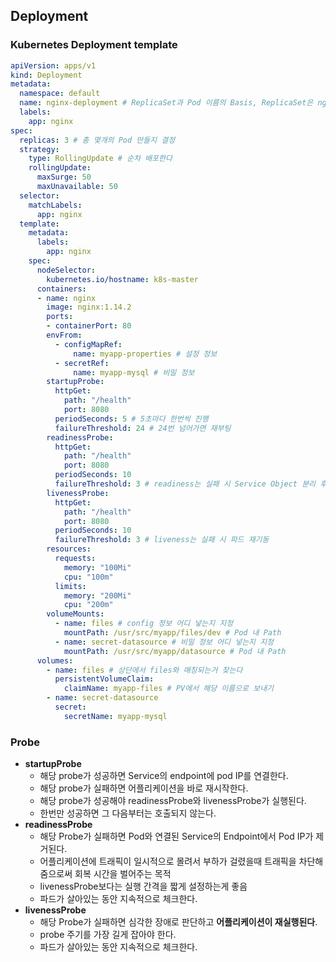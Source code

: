 ## Deployment

### Kubernetes Deployment template

```yaml
apiVersion: apps/v1
kind: Deployment
metadata:
  namespace: default
  name: nginx-deployment # ReplicaSet과 Pod 이름의 Basis, ReplicaSet은 nginx-deployment-asdfds, Pod는 nginx-deployment-asdfds-33fdf 형태
  labels:
    app: nginx
spec:
  replicas: 3 # 총 몇개의 Pod 만들지 결정
  strategy:
    type: RollingUpdate # 순차 배포한다
    rollingUpdate:
      maxSurge: 50
      maxUnavailable: 50
  selector:
    matchLabels:
      app: nginx
  template:
    metadata:
      labels:
        app: nginx
    spec:
      nodeSelector:
        kubernetes.io/hostname: k8s-master
      containers:
      - name: nginx
        image: nginx:1.14.2
        ports:
        - containerPort: 80
        envFrom:
          - configMapRef:
              name: myapp-properties # 설정 정보
          - secretRef:
              name: myapp-mysql # 비밀 정보
        startupProbe:
          httpGet:
            path: "/health"
            port: 8080
          periodSeconds: 5 # 5초마다 한번씩 진행
          failureThreshold: 24 # 24번 넘어가면 재부팅
        readinessProbe:
          httpGet:
            path: "/health"
            port: 8080
          periodSeconds: 10
          failureThreshold: 3 # readiness는 실패 시 Service Object 분리 후 트래픽 차단
        livenessProbe:
          httpGet:
            path: "/health"
            port: 8080
          periodSeconds: 10
          failureThreshold: 3 # liveness는 실패 시 파드 재기동
        resources:
          requests:
            memory: "100Mi"
            cpu: "100m"
          limits:
            memory: "200Mi"
            cpu: "200m"
        volumeMounts:
          - name: files # config 정보 어디 넣는지 지정
            mountPath: /usr/src/myapp/files/dev # Pod 내 Path
          - name: secret-datasource # 비밀 정보 어디 넣는지 지정
            mountPath: /usr/src/myapp/datasource # Pod 내 Path
      volumes:
        - name: files # 상단에서 files와 매칭되는거 찾는다
          persistentVolumeClaim:
            claimName: myapp-files # PV에서 해당 이름으로 보내기
        - name: secret-datasource 
          secret:
            secretName: myapp-mysql
```

### Probe

- **startupProbe**
    - 해당 probe가 성공하면 Service의 endpoint에 pod IP를 연결한다.
    - 해당 probe가 실패하면 어플리케이션을 바로 재시작한다.
    - 해당 probe가 성공해야 readinessProbe와 livenessProbe가 실행된다.
    - 한번만 성공하면 그 다음부터는 호출되지 않는다.
- **readinessProbe**
    - 해당 Probe가 실패하면 Pod와 연결된 Service의 Endpoint에서 Pod IP가 제거된다.
    - 어플리케이션에 트래픽이 일시적으로 몰려서 부하가 걸렸을때 트래픽을 차단해줌으로써 회복 시간을 벌어주는 목적
    - livenessProbe보다는 실행 간격을 짧게 설정하는게 좋음
    - 파드가 살아있는 동안 지속적으로 체크한다.
- **livenessProbe**
    - 해당 Probe가 실패하면 심각한 장애로 판단하고 **어플리케이션이 재실행된다**.
    - probe 주기를 가장 길게 잡아야 한다.
    - 파드가 살아있는 동안 지속적으로 체크한다.